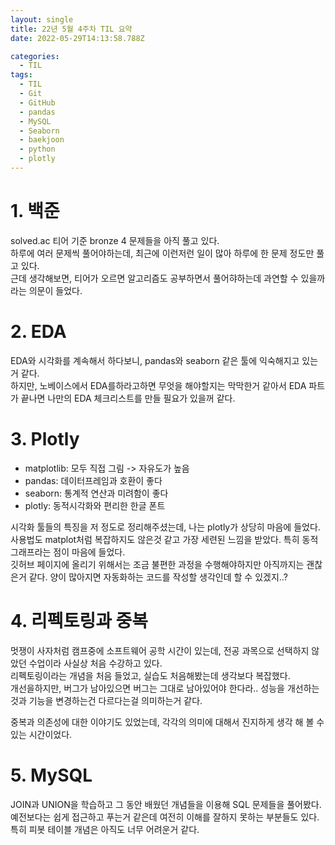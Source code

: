 ```yaml
---
layout: single
title: 22년 5월 4주차 TIL 요약
date: 2022-05-29T14:13:58.788Z

categories:
  - TIL
tags:
  - TIL
  - Git
  - GitHub
  - pandas
  - MySQL
  - Seaborn
  - baekjoon
  - python
  - plotly
---
```


# 1. 백준
solved.ac 티어 기준 bronze 4 문제들을 아직 풀고 있다.  
하루에 여러 문제씩 풀어야하는데, 최근에 이런저런 일이 많아 하루에 한 문제 정도만 풀고 있다.  
근데 생각해보면, 티어가 오르면 알고리즘도 공부하면서 풀어햐하는데 과연할 수 있을까라는 의문이 들었다.

# 2. EDA
EDA와 시각화를 계속해서 하다보니, pandas와 seaborn 같은 툴에 익숙해지고 있는거 같다.  
하지만, 노베이스에서 EDA를하라고하면 무엇을 해야할지는 막막한거 같아서 EDA 파트가 끝나면 나만의 EDA 체크리스트를 만들 필요가 있을꺼 같다.

# 3. Plotly
- matplotlib: 모두 직접 그림 -> 자유도가 높음
- pandas: 데이터프레임과 호환이 좋다
- seaborn: 통계적 연산과 미려함이 좋다
- plotly: 동적시각화와 편리한 한글 폰트
  
시각화 툴들의 특징을 저 정도로 정리해주셨는데, 나는 plotly가 상당히 마음에 들었다. 사용법도 matplot처럼 복잡하지도 않은것 같고 가장 세련된 느낌을 받았다. 특히 동적 그래프라는 점이 마음에 들었다.  
깃허브 페이지에 올리기 위해서는 조금 불편한 과정을 수행해야하지만 아직까지는 괜찮은거 같다. 양이 많아지면 자동화하는 코드를 작성할 생각인데 할 수 있겠지..?  

# 4. 리펙토링과 중복
멋쟁이 사자처럼 캠프중에 소프트웨어 공학 시간이 있는데, 전공 과목으로 선택하지 않았던 수업이라 사실상 처음 수강하고 있다.  
리펙토링이라는 개념을 처음 들었고, 실습도 처음해봤는데 생각보다 복잡했다.  
개선을하지만, 버그가 남아있으면 버그는 그대로 남아있어야 한다라.. 성능을 개선하는것과 기능을 변경하는건 다르다는걸 의미하는거 같다.  
  
중복과 의존성에 대한 이야기도 있었는데, 각각의 의미에 대해서 진지하게 생각 해 볼 수 있는 시간이었다.

# 5. MySQL
JOIN과 UNION을 학습하고 그 동안 배웠던 개념들을 이용해 SQL 문제들을 풀어봤다. 예전보다는 쉽게 접근하고 푸는거 같은데 여전히 이해를 잘하지 못하는 부분들도 있다.  
특히 피봇 테이블 개념은 아직도 너무 어려운거 같다.